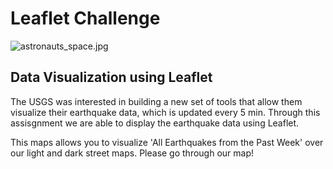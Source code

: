 # Leaflet Challenge 

![astronauts_space.jpg](Leaflet-Step-1/Images/1-logo.jpg)

## Data Visualization using Leaflet
 
The USGS was interested in building a new set of tools that allow them visualize their earthquake data, which is updated every 5 min. Through this assisgnment we are able to display the earthquake data using Leaflet.

This maps allows you to visualize 'All Earthquakes from the Past Week' over our light and dark street maps. Please go through our map!
